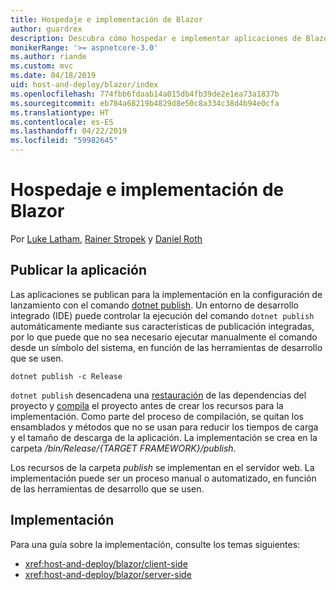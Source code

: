 ```yaml
---
title: Hospedaje e implementación de Blazor
author: guardrex
description: Descubra cómo hospedar e implementar aplicaciones de Blazor.
monikerRange: '>= aspnetcore-3.0'
ms.author: riande
ms.custom: mvc
ms.date: 04/18/2019
uid: host-and-deploy/blazor/index
ms.openlocfilehash: 774fbb6fdaab14a015db4fb39de2e1ea73a1837b
ms.sourcegitcommit: eb784a68219b4829d8e50c8a334c38d4b94e0cfa
ms.translationtype: HT
ms.contentlocale: es-ES
ms.lasthandoff: 04/22/2019
ms.locfileid: "59982645"
---
```

# <a name="host-and-deploy-blazor"></a>Hospedaje e implementación de Blazor

Por [Luke Latham](https://github.com/guardrex), [Rainer Stropek](https://www.timecockpit.com) y [Daniel Roth](https://github.com/danroth27)

## <a name="publish-the-app"></a>Publicar la aplicación

Las aplicaciones se publican para la implementación en la configuración de lanzamiento con el comando [dotnet publish](/dotnet/core/tools/dotnet-publish). Un entorno de desarrollo integrado (IDE) puede controlar la ejecución del comando `dotnet publish` automáticamente mediante sus características de publicación integradas, por lo que puede que no sea necesario ejecutar manualmente el comando desde un símbolo del sistema, en función de las herramientas de desarrollo que se usen.

```console
dotnet publish -c Release
```

`dotnet publish` desencadena una [restauración](/dotnet/core/tools/dotnet-restore) de las dependencias del proyecto y [compila](/dotnet/core/tools/dotnet-build) el proyecto antes de crear los recursos para la implementación. Como parte del proceso de compilación, se quitan los ensamblados y métodos que no se usan para reducir los tiempos de carga y el tamaño de descarga de la aplicación. La implementación se crea en la carpeta */bin/Release/{TARGET FRAMEWORK}/publish*.

Los recursos de la carpeta *publish* se implementan en el servidor web. La implementación puede ser un proceso manual o automatizado, en función de las herramientas de desarrollo que se usen.

## <a name="deployment"></a>Implementación

Para una guía sobre la implementación, consulte los temas siguientes:

* <xref:host-and-deploy/blazor/client-side>
* <xref:host-and-deploy/blazor/server-side>
